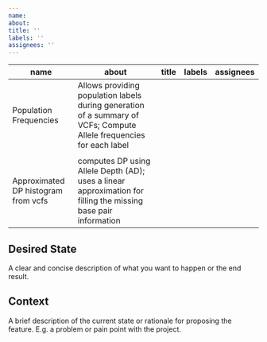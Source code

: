 ```yaml
---
name: 
about:
title: ''
labels: ''
assignees: ''
---
```




| name | about | title | labels | assignees|
|------|-------|-------|--------|----------|
| Population Frequencies | Allows providing population labels during generation of a summary of VCFs; Compute Allele frequencies for each label |
| | | | | |
| Approximated DP histogram from vcfs | computes DP using Allele Depth (AD); uses a linear approximation for filling the missing base pair information |

## Desired State
A clear and concise description of what you want to happen or the end result.

## Context
A brief description of the current state or rationale for proposing the feature.  E.g. a problem or pain point with the project.



